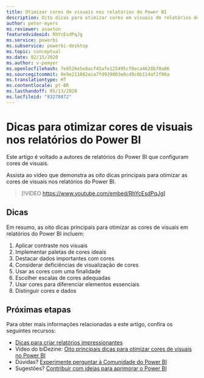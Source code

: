 ```yaml
---
title: Otimizar cores de visuais nos relatórios do Power BI
description: Oito dicas para otimizar cores em visuais de relatórios do Power BI, no Power BI Desktop ou no serviço do Power BI.
author: peter-myers
ms.reviewer: asaxton
featuredvideoid: RhYcEsdPqJg
ms.service: powerbi
ms.subservice: powerbi-desktop
ms.topic: conceptual
ms.date: 02/15/2020
ms.author: v-pemyer
ms.openlocfilehash: 7e8526e5e8acf45afe125495cf8eca4628b70a06
ms.sourcegitcommit: 0e9e211082eca7fd939803e0cd9c6b114af2f90a
ms.translationtype: HT
ms.contentlocale: pt-BR
ms.lasthandoff: 05/13/2020
ms.locfileid: "83278872"
---
```

# <a name="tips-to-optimize-visual-colors-in-power-bi-reports"></a>Dicas para otimizar cores de visuais nos relatórios do Power BI

Este artigo é voltado a autores de relatórios do Power BI que configuram cores de visuais.

Assista ao vídeo que demonstra as oito dicas principais para otimizar as cores de visuais nos relatórios do Power BI.

> [!VIDEO https://www.youtube.com/embed/RhYcEsdPqJg]

## <a name="tips"></a>Dicas

Em resumo, as oito dicas principais para otimizar as cores de visuais em relatórios do Power BI incluem:

1. Aplicar contraste nos visuais
1. Implementar paletas de cores ideais
1. Destacar dados importantes com cores
1. Considerar deficiências de visualização de cores
1. Usar as cores com uma finalidade
1. Escolher escalas de cores adequadas
1. Usar cores para diferenciar elementos essenciais
1. Distinguir cores e dados

## <a name="next-steps"></a>Próximas etapas

Para obter mais informações relacionadas a este artigo, confira os seguintes recursos:

- [Dicas para criar relatórios impressionantes](../create-reports/desktop-tips-and-tricks-for-creating-reports.md)
- Vídeo do biDezine: [Oito principais dicas para otimizar cores de visuais no Power BI](https://www.youtube.com/watch?v=RhYcEsdPqJg)
- Dúvidas? [Experimente perguntar à Comunidade do Power BI](https://community.powerbi.com/)
- Sugestões? [Contribuir com ideias para aprimorar o Power BI](https://ideas.powerbi.com)

